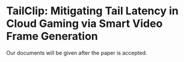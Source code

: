# TailClip: Mitigating Tail Latency in Cloud Gaming via Smart Video Frame Generation

Our documents will be given after the paper is accepted.